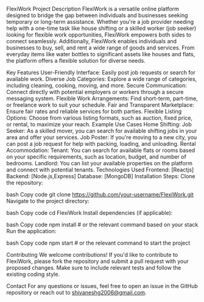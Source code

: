 FlexiWork
Project Description
FlexiWork is a versatile online platform designed to bridge the gap between individuals and businesses seeking temporary or long-term assistance. Whether you're a job provider needing help with a one-time task like house shifting or a skilled worker (job seeker) looking for flexible work opportunities, FlexiWork empowers both sides to connect seamlessly. Additionally, FlexiWork enables individuals and businesses to buy, sell, and rent a wide range of goods and services. From everyday items like water bottles to significant assets like houses and flats, the platform offers a flexible solution for diverse needs.

Key Features
User-Friendly Interface: Easily post job requests or search for available work.
Diverse Job Categories: Explore a wide range of categories, including cleaning, cooking, moving, and more.
Secure Communication: Connect directly with potential employers or workers through a secure messaging system.
Flexible Work Arrangements: Find short-term, part-time, or freelance work to suit your schedule.
Fair and Transparent Marketplace: Ensure fair rates and reliable services for both parties.
Flexible Listing Options: Choose from various listing formats, such as auction, fixed price, or rental, to maximize your reach.
Example Use Cases
Home Shifting:
Job Seeker: As a skilled mover, you can search for available shifting jobs in your area and offer your services.
Job Poster: If you're moving to a new city, you can post a job request for help with packing, loading, and unloading.
Rental Accommodation:
Tenant: You can search for available flats or rooms based on your specific requirements, such as location, budget, and number of bedrooms.
Landlord: You can list your available properties on the platform and connect with potential tenants.
Technologies Used
Frontend: [Reactjs]
Backend: [Node.js,Express]
Database: [MongoDB]
Installation
Steps:
Clone the repository:

bash
Copy code
git clone https://github.com/your-username/FlexiWork.git
Navigate to the project directory:

bash
Copy code
cd FlexiWork
Install dependencies (if applicable):

bash
Copy code
npm install # or the relevant command based on your stack
Run the application:

bash
Copy code
npm start # or the relevant command to start the project

Contributing
We welcome contributions! If you'd like to contribute to FlexiWork, please fork the repository and submit a pull request with your proposed changes. Make sure to include relevant tests and follow the existing coding style.

Contact
For any questions or issues, feel free to open an issue in the GitHub repository or reach out to shivaneshg2006@gmail.com.

